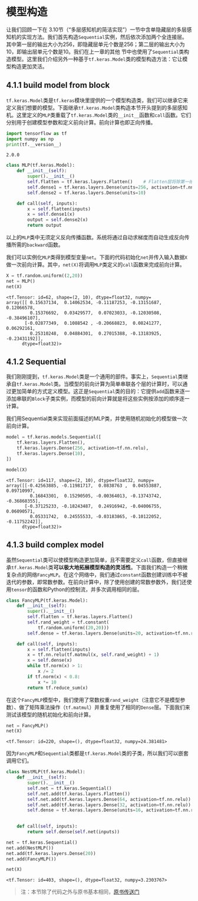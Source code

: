 
# 模型构造

让我们回顾一下在 3.10节（“多层感知机的简洁实现”）一节中含单隐藏层的多层感知机的实现方法。我们首先构造`Sequential`实例，然后依次添加两个全连接层。其中第一层的输出大小为256，即隐藏层单元个数是256；第二层的输出大小为10，即输出层单元个数是10。我们在上一章的其他
节中也使用了`Sequential`类构造模型。这里我们介绍另外一种基于`tf.keras.Model`类的模型构造方法：它让模型构造更加灵活。


## 4.1.1 build model from block

`tf.keras.Model`类是`tf.keras`模块里提供的一个模型构造类，我们可以继承它来定义我们想要的模型。下面继承`tf.keras.Model`类构造本节开头提到的多层感知机。这里定义的`MLP`类重载了`tf.keras.Model`类的`__init__`函数和`call`函数。它们分别用于创建模型参数和定义前向计算。前向计算也即正向传播。


```python
import tensorflow as tf
import numpy as np
print(tf.__version__)
```

    2.0.0



```python
class MLP(tf.keras.Model):
    def __init__(self):
        super().__init__()
        self.flatten = tf.keras.layers.Flatten()    # Flatten层将除第一维（batch_size）以外的维度展平
        self.dense1 = tf.keras.layers.Dense(units=256, activation=tf.nn.relu)
        self.dense2 = tf.keras.layers.Dense(units=10)

    def call(self, inputs):         
        x = self.flatten(inputs)   
        x = self.dense1(x)    
        output = self.dense2(x)     
        return output
```

以上的`MLP`类中无须定义反向传播函数。系统将通过自动求梯度而自动生成反向传播所需的`backward`函数。

我们可以实例化`MLP`类得到模型变量`net`。下面的代码初始化`net`并传入输入数据`X`做一次前向计算。其中，`net(X)`将调用`MLP`类定义的`call`函数来完成前向计算。


```python
X = tf.random.uniform((2,20))
net = MLP()
net(X)
```




    <tf.Tensor: id=62, shape=(2, 10), dtype=float32, numpy=
    array([[ 0.15637134,  0.14062534, -0.11187253, -0.13151687,  0.12066578,
             0.15376692,  0.03429577,  0.07023033, -0.12030508, -0.38496107],
           [-0.02877349,  0.1088542 , -0.20668823,  0.08241277,  0.06292161,
             0.25310248,  0.04884301,  0.27015388, -0.13183925, -0.23431192]],
          dtype=float32)>



## 4.1.2 Sequential

我们刚刚提到，`tf.keras.Model`类是一个通用的部件。事实上，`Sequential`类继承自`tf.keras.Model`类。当模型的前向计算为简单串联各个层的计算时，可以通过更加简单的方式定义模型。这正是`Sequential`类的目的：它提供`add`函数来逐一添加串联的`Block`子类实例，而模型的前向计算就是将这些实例按添加的顺序逐一计算。

我们用Sequential类来实现前面描述的MLP类，并使用随机初始化的模型做一次前向计算。


```python
model = tf.keras.models.Sequential([
    tf.keras.layers.Flatten(),
    tf.keras.layers.Dense(256, activation=tf.nn.relu),
    tf.keras.layers.Dense(10),
])

model(X)
```




    <tf.Tensor: id=117, shape=(2, 10), dtype=float32, numpy=
    array([[-0.42563885, -0.11981717,  0.0838763 ,  0.04553887,  0.09710997,
             0.16843301,  0.15290505, -0.00364013, -0.13743742, -0.36868355],
           [-0.37125233, -0.18243487,  0.24916942, -0.04006755,  0.06090571,
             0.05331742,  0.24555533, -0.03183865, -0.10122052, -0.11752242]],
          dtype=float32)>



## 4.1.3 build complex model

虽然`Sequential`类可以使模型构造更加简单，且不需要定义`call`函数，但直接继承`tf.keras.Model`类**可以极大地拓展模型构造的灵活性**。下面我们构造一个稍微复杂点的网络`FancyMLP`。在这个网络中，我们通过`constant`函数创建训练中不被迭代的参数，即常数参数。在前向计算中，除了使用创建的常数参数外，我们还使用`tensor`的函数和Python的控制流，并多次调用相同的层。


```python
class FancyMLP(tf.keras.Model):
    def __init__(self):
        super().__init__()
        self.flatten = tf.keras.layers.Flatten()
        self.rand_weight = tf.constant(
            tf.random.uniform((20,20)))
        self.dense = tf.keras.layers.Dense(units=20, activation=tf.nn.relu)

    def call(self, inputs):         
        x = self.flatten(inputs)   
        x = tf.nn.relu(tf.matmul(x, self.rand_weight) + 1)
        x = self.dense(x)    
        while tf.norm(x) > 1:
            x /= 2
        if tf.norm(x) < 0.8:
            x *= 10
        return tf.reduce_sum(x)
```

在这个`FancyMLP`模型中，我们使用了常数权重`rand_weight`（注意它不是模型参数）、做了矩阵乘法操作（`tf.matmul`）并重复使用了相同的`Dense`层。下面我们来测试该模型的随机初始化和前向计算。


```python
net = FancyMLP()
net(X)
```




    <tf.Tensor: id=220, shape=(), dtype=float32, numpy=24.381481>



因为`FancyMLP`和`Sequential`类都是`tf.keras.Model`类的子类，所以我们可以嵌套调用它们。


```python
class NestMLP(tf.keras.Model):
    def __init__(self):
        super().__init__()
        self.net = tf.keras.Sequential()
        self.net.add(tf.keras.layers.Flatten())
        self.net.add(tf.keras.layers.Dense(64, activation=tf.nn.relu))
        self.net.add(tf.keras.layers.Dense(32, activation=tf.nn.relu))
        self.dense = tf.keras.layers.Dense(units=16, activation=tf.nn.relu)

    
    def call(self, inputs):         
        return self.dense(self.net(inputs))

net = tf.keras.Sequential()
net.add(NestMLP())
net.add(tf.keras.layers.Dense(20))
net.add(FancyMLP())

net(X)
```




    <tf.Tensor: id=403, shape=(), dtype=float32, numpy=3.2303767>


> 注：本节除了代码之外与原书基本相同，[原书传送门](https://zh.d2l.ai/chapter_deep-learning-computation/model-construction.html)

